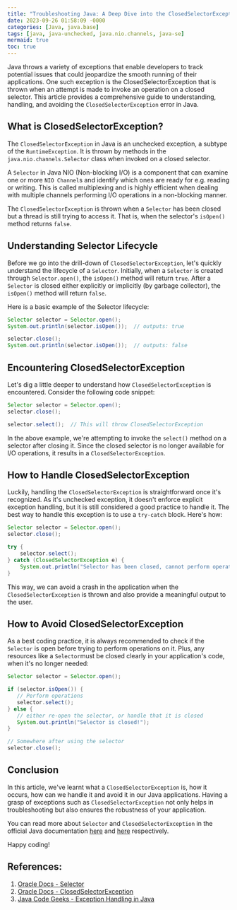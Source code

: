 ```yaml
---
title: "Troubleshooting Java: A Deep Dive into the ClosedSelectorException Error"
date: 2023-09-26 01:58:09 -0000
categories: [Java, java.base]
tags: [java, java-unchecked, java.nio.channels, java-se]
mermaid: true
toc: true
---
```



Java throws a variety of exceptions that enable developers to track potential issues that could jeopardize the smooth running of their applications. One such exception is the ClosedSelectorException that is thrown when an attempt is made to invoke an operation on a closed selector. This article provides a comprehensive guide to understanding, handling, and avoiding the `ClosedSelectorException` error in Java.

## What is ClosedSelectorException?

The `ClosedSelectorException` in Java is an unchecked exception, a subtype of the `RuntimeException`. It is thrown by methods in the `java.nio.channels.Selector` class when invoked on a closed selector. 

A `Selector` in Java NIO (Non-blocking I/O) is a component that can examine one or more `NIO Channel`s and identify which ones are ready for e.g. reading or writing. This is called multiplexing and is highly efficient when dealing with multiple channels performing I/O operations in a non-blocking manner. 

The `ClosedSelectorException` is thrown when a `Selector` has been closed but a thread is still trying to access it. That is, when the selector's `isOpen()` method returns `false`. 

## Understanding Selector Lifecycle

Before we go into the drill-down of `ClosedSelectorException`, let's quickly understand the lifecycle of a `Selector`. Initially, when a `Selector` is created through `Selector.open()`, the `isOpen()` method will return `true`. After a `Selector` is closed either explicitly or implicitly (by garbage collector), the `isOpen()` method will return `false`.

Here is a basic example of the Selector lifecycle:

```java
Selector selector = Selector.open();
System.out.println(selector.isOpen());  // outputs: true

selector.close();
System.out.println(selector.isOpen());  // outputs: false
```

## Encountering ClosedSelectorException

Let's dig a little deeper to understand how `ClosedSelectorException` is encountered. Consider the following code snippet:

```java
Selector selector = Selector.open();
selector.close();

selector.select();  // This will throw ClosedSelectorException
```

In the above example, we're attempting to invoke the `select()` method on a selector after closing it. Since the closed selector is no longer available for I/O operations, it results in a `ClosedSelectorException`.

## How to Handle ClosedSelectorException

Luckily, handling the `ClosedSelectorException` is straightforward once it's recognized. As it's unchecked exception, it doesn't enforce explicit exception handling, but it is still considered a good practice to handle it. The best way to handle this exception is to use a `try-catch` block. Here's how:

```java
Selector selector = Selector.open();
selector.close();

try {
    selector.select();
} catch (ClosedSelectorException e) {
    System.out.println("Selector has been closed, cannot perform operations on a closed selector");
}
```

This way, we can avoid a crash in the application when the `ClosedSelectorException` is thrown and also provide a meaningful output to the user.

## How to Avoid ClosedSelectorException

As a best coding practice, it is always recommended to check if the `Selector` is open before trying to perform operations on it. Plus, any resources like a `Selector`must be closed clearly in your application's code, when it's no longer needed:

```java
Selector selector = Selector.open();

if (selector.isOpen()) { 
   // Perform operations
   selector.select();
} else {
   // either re-open the selector, or handle that it is closed
   System.out.println("Selector is closed!"); 
}

// Somewhere after using the selector
selector.close();
```

## Conclusion 

In this article, we've learnt what a `ClosedSelectorException` is, how it occurs, how can we handle it and avoid it in our Java applications. Having a grasp of exceptions such as `ClosedSelectorException` not only helps in troubleshooting but also ensures the robustness of your application. 

You can read more about `Selector` and `ClosedSelectorException` in the official Java documentation [here](https://docs.oracle.com/javase/8/docs/api/java/nio/channels/Selector.html) and [here](https://docs.oracle.com/javase/7/docs/api/java/nio/channels/ClosedSelectorException.html) respectively.

Happy coding!

## References:
1. [Oracle Docs - Selector](https://docs.oracle.com/javase/8/docs/api/java/nio/channels/Selector.html)
2. [Oracle Docs - ClosedSelectorException](https://docs.oracle.com/javase/7/docs/api/java/nio/channels/ClosedSelectorException.html)
3. [Java Code Geeks - Exception Handling in Java](https://www.javacodegeeks.com/2020/07/java-exception-handling-tutorial.html)
